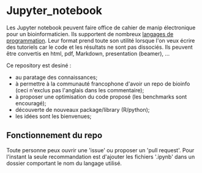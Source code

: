 # Jupyter_notebook

Les Jupyter notebook peuvent faire office de cahier de manip électronique pour un bioinformaticien. Ils supportent de nombreux [langages de programmation](https://github.com/ipython/ipython/wiki/IPython-kernels-for-other-languages). Leur format prend toute son utilité lorsque l'on veux écrire des tutoriels car le code et les résultats ne sont pas dissociés. Ils peuvent être convertis en html, pdf, Markdown, presentation (beamer), ...


Ce repository est desiné :
 * au paratage des connaissances;
 * à permettre à la communauté francophone d'avoir un repo de bioinfo (ceci n'exclus pas l'anglais dans les commentaire);
 * à proposer une optimisation du code proposé (les benchmarks sont encouragé);
 * découverte de nouveaux package/library (R/python);
 * les idées sont les bienvenues;
 
 
 ## Fonctionnement du repo
 
Toute personne peux ouvrir une 'issue' ou proposer un 'pull request'. Pour l'instant la seule recommandation est d'ajouter les fichiers '.ipynb' dans un dossier comportant le nom du langage utilisé.


